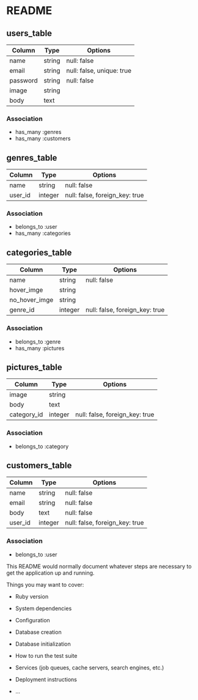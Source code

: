 # README

## users_table

|Column|Type|Options|
|------|----|-------|
|name|string|null: false|
|email|string|null: false, unique: true|
|password|string|null: false|
|image|string||
|body|text||

### Association
- has_many :genres
- has_many :customers

## genres_table
|Column|Type|Options|
|------|----|-------|
|name|string|null: false|
|user_id|integer|null: false, foreign_key: true|

### Association
- belongs_to :user
- has_many :categories

## categories_table
|Column|Type|Options|
|------|----|-------|
|name|string|null: false|
|hover_imge|string||
|no_hover_imge|string||
|genre_id|integer|null: false, foreign_key: true|

### Association
- belongs_to :genre
- has_many :pictures

## pictures_table
|Column|Type|Options|
|------|----|-------|
|image|string||
|body|text||
|category_id|integer|null: false, foreign_key: true|

### Association
- belongs_to :category

## customers_table
|Column|Type|Options|
|------|----|-------|
|name|string|null: false|
|email|string|null: false|
|body|text|null: false|
|user_id|integer|null: false, foreign_key: true|

### Association
- belongs_to :user


This README would normally document whatever steps are necessary to get the
application up and running.

Things you may want to cover:

* Ruby version

* System dependencies

* Configuration

* Database creation

* Database initialization

* How to run the test suite

* Services (job queues, cache servers, search engines, etc.)

* Deployment instructions

* ...
